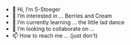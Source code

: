 - 👋 Hi, I’m S-Stoeger
- 👀 I’m interested in ... Berries and Cream
- 🌱 I’m currently learning ... the little lad dance
- 💞️ I’m looking to collaborate on ... 
- 📫 How to reach me ... (just don't)

<!---
S-Stoeger/S-Stoeger is a ✨ special ✨ repository because its `README.md` (this file) appears on your GitHub profile.
You can click the Preview link to take a look at your changes.
--->
